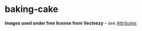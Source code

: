 # baking-cake

**Images used under free license from Vecteezy** – see [Attributes](https://github.com/breadSlice-bake/Attributes/blob/53fb41e1704e7a9375f8a9df11ba1697395b386b/README.md)
